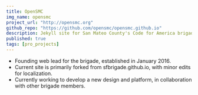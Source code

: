 ```yaml
---
title: OpenSMC
img_name: opensmc
project_url: "http://opensmc.org"
github_repo: "https://github.com/opensmc/opensmc.github.io"
description: Jekyll site for San Mateo County's Code for America brigade
published: true
tags: [pro_projects]
---
```


* Founding web lead for the brigade, established in January 2016.
* Current site is primarily forked from sfbrigade.github.io, with minor edits for localization.
* Currently working to develop a new design and platform, in collaboration with other brigade members.

